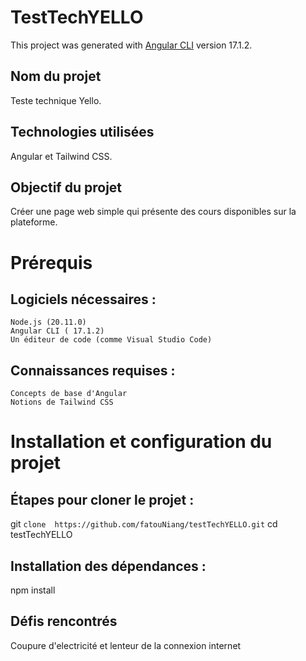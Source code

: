 # TestTechYELLO

This project was generated with [Angular CLI](https://github.com/angular/angular-cli) version 17.1.2.

## Nom du projet
Teste technique Yello.

## 	Technologies utilisées 
Angular et Tailwind CSS.

##	Objectif du projet 
Créer une page web simple qui présente des cours disponibles sur la plateforme. 


# Prérequis
##	Logiciels nécessaires :
	Node.js (20.11.0)
	Angular CLI ( 17.1.2)
	Un éditeur de code (comme Visual Studio Code)
##	Connaissances requises :
	Concepts de base d'Angular
	Notions de Tailwind CSS


# Installation et configuration du projet

## 	Étapes pour cloner le projet :
git `clone  https://github.com/fatouNiang/testTechYELLO.git`
cd  testTechYELLO 

##	Installation des dépendances :
npm install

## Défis rencontrés 
Coupure d'electricité et lenteur de la connexion internet